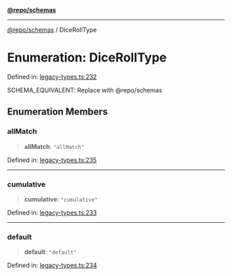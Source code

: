 [**@repo/schemas**](../README.md)

***

[@repo/schemas](../globals.md) / DiceRollType

# Enumeration: DiceRollType

Defined in: [legacy-types.ts:232](https://github.com/alexqguo/drinking-board-game-v3/blob/e685f3b5240058db25c494e5486105704e4feaf9/packages/schemas/src/legacy-types.ts#L232)

SCHEMA_EQUIVALENT: Replace with @repo/schemas

## Enumeration Members

### allMatch

> **allMatch**: `"allMatch"`

Defined in: [legacy-types.ts:235](https://github.com/alexqguo/drinking-board-game-v3/blob/e685f3b5240058db25c494e5486105704e4feaf9/packages/schemas/src/legacy-types.ts#L235)

***

### cumulative

> **cumulative**: `"cumulative"`

Defined in: [legacy-types.ts:233](https://github.com/alexqguo/drinking-board-game-v3/blob/e685f3b5240058db25c494e5486105704e4feaf9/packages/schemas/src/legacy-types.ts#L233)

***

### default

> **default**: `"default"`

Defined in: [legacy-types.ts:234](https://github.com/alexqguo/drinking-board-game-v3/blob/e685f3b5240058db25c494e5486105704e4feaf9/packages/schemas/src/legacy-types.ts#L234)
